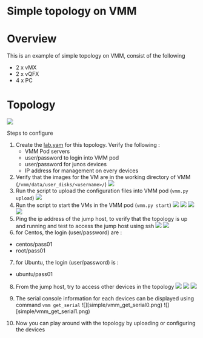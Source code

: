 # Simple topology on VMM
# Overview
This is an example of simple topology on VMM, consist of the following
- 2 x vMX
- 2 x vQFX
- 4 x PC 

# Topology
![](simple/simple.png)

Steps to configure
1. Create the [lab.yam](simple/lab.yaml) for this topology. Verify the following :
    - VMM Pod servers
    - user/password to login into VMM pod
    - user/password for junos devices
    - IP address for management on every devices
2. Verify that the images for the VM are in the working directory of VMM (`/vmm/data/user_disks/<username>/`)
![](simple/verifying_images.png)
3. Run the script to upload the configuration files into VMM pod (`vmm.py upload`)
![](simple/vmm_upload.png)
4. Run the script to start the VMs in the VMM pod (`vmm.py start`)
![](simple/vmm_start0.png)
![](simple/vmm_start1.png)
![](simple/vmm_start2.png)
![](simple/vmm_start3.png)
5. Ping the ip address of the jump host, to verify that the topology is up and running and test to access the jump host using ssh
![](simple/vmm_ping_jh.png)
![](simple/vmm_access0.png)
6. for Centos, the login (user/password) are :
- centos/pass01
- root/pass01
7. for Ubuntu, the login (user/password) is :
- ubuntu/pass01
8. From the jump host, try to access other devices in the topology
![](simple/vmm_access1.png)
![](simple/vmm_access2.png)
![](simple/vmm_access3.png)
9. The serial console information for each devices can be displayed using command `vmm get_serial`
![][simple/vmm_get_serial0.png)
![][simple/vmm_get_serial1.png)

10. Now you can play around with the topology by uploading or configuring the devices
